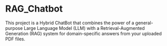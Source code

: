 # RAG_Chatbot
This project is a Hybrid ChatBot that combines the power of a general-purpose Large Language Model (LLM) with a Retrieval-Augmented Generation (RAG) system for domain-specific answers from your uploaded PDF files.
